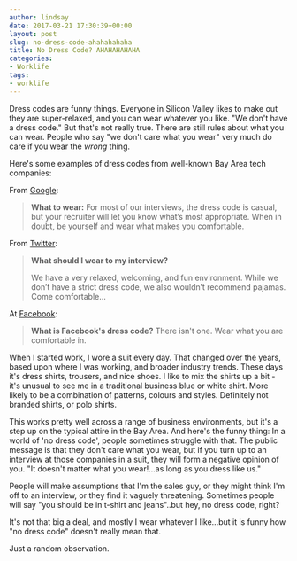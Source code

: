 ```yaml
---
author: lindsay
date: 2017-03-21 17:30:39+00:00
layout: post
slug: no-dress-code-ahahahahaha
title: No Dress Code? AHAHAHAHAHA
categories:
- Worklife
tags:
- worklife
---
```


Dress codes are funny things. Everyone in Silicon Valley likes to make out they are super-relaxed, and you can wear whatever you like. "We don't have a dress code." But that's not really true. There are still rules about what you can wear. People who say "we don't care what you wear" very much do care if you wear the _wrong_ thing.

Here's some examples of dress codes from well-known Bay Area tech companies:

From [Google](https://careers.google.com/how-we-hire/interview/):

> **What to wear:** For most of our interviews, the dress code is casual, but your recruiter will let you know what’s most appropriate. When in doubt, be yourself and wear what makes you comfortable.

From [Twitter](https://careers.twitter.com/en/university.html):

> **What should I wear to my interview?**
>
> We have a very relaxed, welcoming, and fun environment. While we don’t have a strict dress code, we also wouldn’t recommend pajamas. Come comfortable...

At [Facebook](https://www.quora.com/What-is-Facebooks-dress-code):

> **What is Facebook's dress code?**
> There isn't one. Wear what you are comfortable in.

When I started work, I wore a suit every day. That changed over the years, based upon where I was working, and broader industry trends. These days it's dress shirts, trousers, and nice shoes. I like to mix the shirts up a bit - it's unusual to see me in a traditional business blue or white shirt. More likely to be a combination of patterns, colours and styles. Definitely not branded shirts, or polo shirts.

This works pretty well across a range of business environments, but it's a step up on the typical attire in the Bay Area. And here's the funny thing: In a world of 'no dress code', people sometimes struggle with that. The public message is that they don't care what you wear, but if you turn up to an interview at those companies in a suit, they will form a negative opinion of you. "It doesn't matter what you wear!...as long as you dress like us."

People will make assumptions that I'm the sales guy, or they might think I'm off to an interview, or they find it vaguely threatening. Sometimes people will say "you should be in t-shirt and jeans"..but hey, no dress code, right?

It's not that big a deal, and mostly I wear whatever I like...but it is funny how "no dress code" doesn't really mean that.

Just a random observation.
